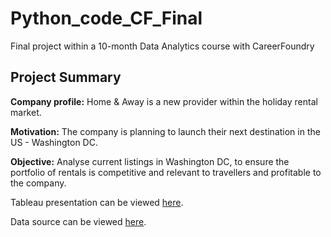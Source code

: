 # Python_code_CF_Final

Final project within a 10-month Data Analytics course with CareerFoundry

## **Project Summary**

**Company profile:** Home & Away is a new provider within the holiday rental market.

**Motivation:** The company is planning to launch their next destination in the US - Washington DC. 

**Objective:** Analyse current listings in Washington DC, to ensure the portfolio of rentals is competitive and relevant to travellers and profitable to the company.

Tableau presentation can be viewed [here](https://public.tableau.com/app/profile/christina.savva/viz/HomeAwayMarketAnalysisWashingtonDC/Story1).

Data source can be viewed [here](https://data.world/codefordc/airbnb-washington-d-c-2015-10-03).

